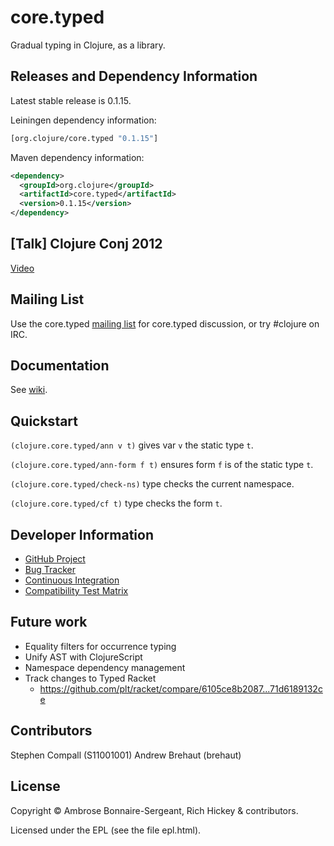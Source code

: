 # core.typed

Gradual typing in Clojure, as a library.

## Releases and Dependency Information

Latest stable release is 0.1.15.

Leiningen dependency information:

```clojure
[org.clojure/core.typed "0.1.15"]
```

Maven dependency information:

```XML
<dependency>
  <groupId>org.clojure</groupId>
  <artifactId>core.typed</artifactId>
  <version>0.1.15</version>
</dependency>
```

## [Talk] Clojure Conj 2012

[Video](http://www.youtube.com/watch?v=wNhK8t3uLJU)

## Mailing List

Use the core.typed [mailing list](https://groups.google.com/forum/?fromgroups#!forum/clojure-core-typed) for core.typed discussion, 
or try #clojure on IRC.

## Documentation

See [wiki](https://github.com/clojure/core.typed/wiki).

## Quickstart

`(clojure.core.typed/ann v t)` gives var `v` the static type `t`.

`(clojure.core.typed/ann-form f t)` ensures form `f` is of the static type `t`.

`(clojure.core.typed/check-ns)` type checks the current namespace.

`(clojure.core.typed/cf t)` type checks the form `t`.

<!---
## Examples

(These don't completely type check yet)

* [clojure.core.typed.test.rbt](https://github.com/frenchy64/typed-clojure/blob/master/test/typed/test/rbt.clj) for examples of mutually recursive types and heterogenous maps
* [typed.test.core-logic](https://github.com/frenchy64/typed-clojure/blob/master/test/typed/test/core_logic.clj) for examples of typing (tightly coupled) datatypes and protocols
* [typed.test.example](https://github.com/frenchy64/typed-clojure/blob/master/test/typed/test/example.clj) for a few little examples of simple usage
-->

## Developer Information

- [GitHub Project](https://github.com/clojure/core.typed)
- [Bug Tracker](http://dev.clojure.org/jira/browse/CTYP)
- [Continuous Integration](http://build.clojure.org/job/core.typed/)
- [Compatibility Test Matrix](http://build.clojure.org/job/core.typed-test-matrix/)

## Future work

* Equality filters for occurrence typing
* Unify AST with ClojureScript
* Namespace dependency management
* Track changes to Typed Racket
  * https://github.com/plt/racket/compare/6105ce8b2087...71d6189132ce

## Contributors

Stephen Compall (S11001001)
Andrew Brehaut (brehaut)

## License

Copyright © Ambrose Bonnaire-Sergeant, Rich Hickey & contributors.

Licensed under the EPL (see the file epl.html).
